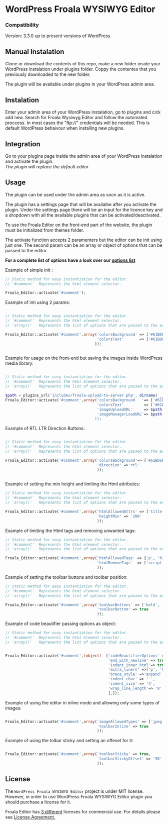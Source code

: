 # WordPress Froala WYSIWYG Editor


<h3>Compatibility</h3>

Version: 3.3.0 up to present versions of WordPress.


<h2>Manual Instalation</h2>

Clone or download the contents of this repo, make a new folder inside your WordPress instalation under plugins folder.
Coppy the contentes that you previously downloaded to the new folder.

The plugin will be available under plugins in your WordPress admin area.

<h2>Instalation</h2>

Enter your admin area of your WordPress instalation, go to plugins and cick add new. Search for Froala Wysiwyg Editor
and follow the automated proccess. In most cases the "ftp://" credentials will be needed. This is default WordPress behaivour
when installing new plugins.

<h2>Integration</h2>

Go to your plugins page inside the admin area of your WordPress instalation and activate the plugin.
<br/><em>The plugin will replace the default editor</em>


<h2>Usage</h2>

The plugin can be used under the admin area as soon as it is active.

The plugin has a settings page that will be availalbe after you activate the plugin. Under the settings page there will 
be an input for the licence key and a dropdown with all the available plugins that can be activated/deactivated.

To use the Froala Editor on the front-end part of the website, the plugin must be initialized from themes folder.

The activate function accepts 2 paramenters but the editor can be init using just one. The second param can be an array or object of options
that can be passed to the editor.

<strong>For a complete list of options have a look over our <a href="https://www.froala.com/wysiwyg-editor/docs/options">options list</a> </strong>

Example of simple init :

```php
// Static method for easy instantiation for the editor.
// '#comment'  Represents the html element selector.

Froala_Editor::activate('#comment');

```

Example of inti using 2 params:

```php

// Static method for easy instantiation for the editor.
// '#comment'  Represents the html element selector.
// 'array()'   Represents the list of options that are passed to the editor.

Froala_Editor::activate('#comment',array('colorsBackground' => ['#61BD6D', '#1ABC9C', '#54ACD2', 'REMOVE'],
                                         'colorsText'       => ['#61BD6D', '#1ABC9C', '#54ACD2', 'REMOVE']
                                        ));
                                        
```

Example for usage on the front-end but saving the images inside WordPress media library:

```php

// Static method for easy instantiation for the editor.
// '#comment'  Represents the html element selector.
// 'array()'   Represents the list of options that are passed to the editor.

$path = plugins_url('includes/froala-upload-to-server.php', dirname( __FILE__ ));
Froala_Editor::activate('#comment',array('colorsBackground   '=> ['#61BD6D', '#1ABC9C', '#54ACD2', 'REMOVE'],
                                         'colorsText'         => ['#61BD6D', '#1ABC9C', '#54ACD2', 'REMOVE'],
                                         'imageUploadURL'     => $path.'?upload_image=1',
                                         'imageManagerLoadURL'=> $path.'?view_images=1
                                        ));

```

Example of RTL LTR Direction Buttons:

```php

// Static method for easy instantiation for the editor.
// '#comment'  Represents the html element selector.
// 'array()'   Represents the list of options that are passed to the editor.

Froala_Editor::activate('#comment',array('colorsBackground'=> ['#61BD6D', '#1ABC9C', '#54ACD2', 'REMOVE'],
                                         'direction' =>'rtl'
                                         ));
                                         
```

Example of setting the min height and limiting the Html attributes:

```php
// Static method for easy instantiation for the editor.
// '#comment'  Represents the html element selector.
// 'array()'   Represents the list of options that are passed to the editor.

Froala_Editor::activate('#comment',array('htmlAllowedAttrs' => ['title', 'href', 'alt', 'src', 'style'],
	                                     'heightMin' => '200'
                                         ));

```

Example of limiting the Html tags and removing unwanted tags:

```php
// Static method for easy instantiation for the editor.
// '#comment'  Represents the html element selector.
// 'array()'   Represents the list of options that are passed to the editor.

Froala_Editor::activate('#comment',array('htmlAllowedTags' => ['p', 'h1', 'h2', 'h3', 'h4', 'h5', 'h6'],
	                                     'htmlRemoveTags'  => ['script', 'style', 'base']
                                         ));

```

Example of setting the toolbar buttons and toolbar position:

```php
// Static method for easy instantiation for the editor.
// '#comment'  Represents the html element selector.
// 'array()'   Represents the list of options that are passed to the editor.

Froala_Editor::activate('#comment',array('toolbarButtons' => ['bold', 'italic', 'underline'],
                                         'toolbarBottom' => true
                                         ));

```

Example of code beautifier passing options as object:

```php
// Static method for easy instantiation for the editor.
// '#comment'  Represents the html element selector.
// 'array()'   Represents the list of options that are passed to the editor.


Froala_Editor::activate('#comment',(object)  ['codeBeautifierOptions' =>[
                                              'end_with_newline' => true,
                                              'indent_inner_html'=> true,
                                              'extra_liners' =>['p', 'h1', 'h2', 'h3', 'h4', 'h5', 'h6', 'blockquote', 'pre', 'ul', 'ol', 'table', 'dl'],
                                              'brace_style' =>'expand',
                                              'indent_char' => ' ',
                                              'indent_size' => '4',
                                              'wrap_line_length'=> '0'
                                              ],]);

```

Example of using the editor in inline mode and allowing only some types of images: 

```php 

Froala_Editor::activate('#comment',array('imageAllowedTypes' => ['jpeg', 'jpg', 'png'],
                                         'toolbarInline' => true
                                         ));

```


Example of using the tolbar sticky and setting an offeset for it:

```php 

Froala_Editor::activate('#comment',array('toolbarSticky' => true,
                                         'toolbarStickyOffset' => '50'
                                         ));

```


<h2>License</h2>

The <code>WordPress Froala WYSIWYG Editor</code> project is under MIT license. However, in order to use WordPress Froala WYSIWYG Editor plugin you should purchase a license for it.

Froala Editor has <a href="https://www.froala.com/wysiwyg-editor/pricing"> 3 different</a> licenses for commercial use. For details please see <a href="https://www.froala.com/wysiwyg-editor/terms"> License Agreement.</a>

